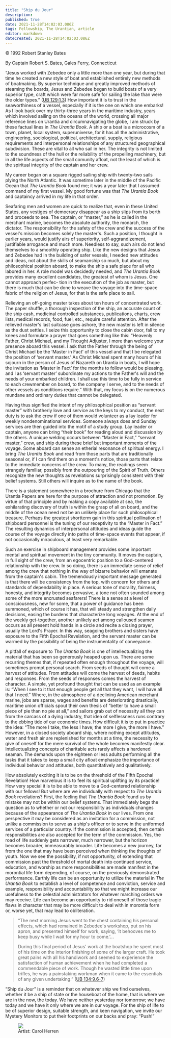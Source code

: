 ```yaml
---
title: "Ship du Jour"
description:
published: true
date: 2021-11-28T14:02:03.086Z
tags: Fellowship, The Urantian, article
editor: markdown
dateCreated: 2021-11-28T14:02:03.086Z
---
```


<p class="v-card v-sheet theme--light grey lighten-3 px-2">© 1992 Robert Stanley Bates</p>

By Captain Robert S. Bates, Gales Ferry, Connecticut

“Jesus worked with Zebedee only a little more than one year, but during that time he created a new style of boat and established entirely new methods of boatmaking. By superior technique and greatly improved methods of steaming the boards, Jesus and Zebedee began to build boats of a very superior type, craft which were far more safe for sailing the lake than were the older types.” (<a id="a14_385"></a>[UB 129:1.3](/en/The_Urantia_Book/129#p1_3)) How important it is to trust in the seaworthiness of a vessel, especially if it is the one on which one embarks! As I look back over my thirty-three years in the maritime industry, years which involved sailing on the oceans of the world, crossing all major reference lines on Urantia and circumnavigating the globe, I am struck by these factual lines in _The Urantia Book_. A ship or a boat is a microcosm of a town, planet, local system, superuniverse, for it has all the administrative, engineering, sociological, political, architectural, supply, religious requirements and interpersonal relationships of any structured geographical subdivision. These are vital to all who sail in her. The integrity is not limited to the soundness of the hull or the reliability of the propelling machinery, but in all the life aspects of the small comunity afloat, not the least of which is the spiritual integrity of the captain and her crew.

My career began on a square rigged sailing ship with twenty-two sails plying the North Atlantic. It was sometime later in the middle of the Pacific Ocean that _The Urantia Book_ found me; it was a year later that I assumed command of my first vessel. My good fortune was that _The Urantia Book_ and captaincy arrived in my life in that order.

Seafaring men and women are quick to realize that, even in these United States, any vestiges of democracy disappear as a ship slips from its berth and proceeds to sea. The captain, or “master,” as he is called in the merchant marine, becomes the absolute authority, the monarch, the dictator. The responsibility for the safety of the crew and the success of the vessel's mission becomes solely the master's. Such a position, I thought in earlier years, would justify airs of superiority, self-aggrandizement, justifiable arrogance and much more. Needless to say, such airs do not lend themselves to a smoothly operating ship. Like the new designs that Jesus and Zebedee had in the building of safer vessels, I needed new attitudes and ideas, not about the skills of seamanship so much, but about my philosophical position aboard, to make the ship a safe place for all who labored in her. A role model was decidedly needed, and _The Urantia Book_ provides many excellent candidates, the greatest of whom is Jesus. One cannot approach perfec- tion in the execution of the job as master, but there is much that can be done to weave the voyage into the time-space fabric of the religion of Jesus, for that is the safe place to sail.

Relieving an off-going master takes about ten hours of concentrated work. The paper shuffle, a thorough inspection of the ship, an accurate count of the ship cash, medicinal controlled substances, publications, charts, crew lists, medical records, food, fuel, etc., require careful attention. After the relieved master's last suitcase goes ashore, the new master is left in silence as the dust settles. I seize this opportunity to close the cabin door, fall to my knees and formulate a prayer that goes something like this: “Heavenly Father, Christ Michael, and my Thought Adjuster, I more than welcome your presence aboard this vessel. I ask that the Father through the being of Christ Michael be the ‘Master in Fact’ of this vessel and that I be relegated the position of ‘servant master.’ As Christ Michael spent many hours of his sojourn in the person of Jesus of Nazareth on Urantia in boats, I will hope the invitation as ‘Master in Fact’ for the months to follow would be pleasing, and I as ‘servant master’ subordinate my actions to the Father's will and the needs of your embarked children. I shall use this time to be fully in service to each crewmember on board, to the company I serve, and to the needs of other vessels as conditions require.” With that, my focus is on the numerous mundane and ordinary duties that cannot be delegated.

Having thus signified the intent of my philosophical position as “servant master” with brotherly love and service as the keys to my conduct, the next duty is to ask the crew if one of them would volunteer as a lay leader for weekly nondenominational services. Someone always does and Sunday services are then guided into the motif of a study group. Lay leader or captain, anyone can bring “their book” for reading aloud and discussion by the others. A unique welding occurs between “Master in Fact,” “servant master,” crew, and ship during these brief but important moments of the voyage. Some aboard can sense an etherial resonance of spiritual energy. I bring _The Urantia Book_ and read from those parts that are traditionally seasonal or, if I can find them on a moment's notice, those parts that relate to the immediate concerns of the crew. To many, the readings seem strangely familiar, possibly from the outpouring of the Spirit of Truth. Others recognize the new thoughts as revelations surprisingly consistent with their belief systems. Still others will inquire as to the name of the book.

There is a statement somewhere in a brochure from Chicago that the Urantia Papers are here for the purpose of attraction and not promotion. By virtue of that principle and by making a copy available at sea, the exhilarating discovery of truth is within the grasp of all on board, and the middle of the ocean need not be an unlikely place for such philosophical treasure. Perhaps the greatest shortterm gain in this spiritual pollination of shipboard personnel is the tuning of our receptivity to the “Master in Fact.” The resulting dynamics of interpersonal attitudes and ideas guide the course of the voyage directly into paths of time-space events that appear, if not occasionally miraculous, at least very remarkable.

Such an exercise in shipboard management provides some important mental and spiritual movement in the tiny community. It moves the captain, in full sight of the crew, from an egocentric position to a God-centered relationship with the crew. In so doing, there is an immediate sense of relief among the crew that nothing in the way of bizarre behavior will emanate from the captain's cabin. The tremendously important message generated is that there will be consistency from the top, with concern for others and standards of dependability in place. A serious tone of morality, fairness, honesty, and integrity becomes pervasive, a tone not often sounded among some of the more encrusted seafarers! There is a sense at a level of consciousness, new for some, that a power of guidance has been summoned, which of course it has, that will steady and strengthen daily decisions, easing the burdens that characterize long voyages. At the end of the weekly get-together, another unlikely act among calloused seamen occurs as all present hold hands in a circle and recite a closing prayer, usually the Lord's Prayer. In this way, seagoing brothers and sisters have exposure to the Fifth Epochal Revelation, and the servant master can be warmed by the possibility of being the instrumentality of conveyance.

A pitfall of exposure to _The Urantia Book_ is one of intellectualizing the material that has been so generously heaped upon us. There are some recurring themes that, if repeated often enough throughout the voyage, will sometimes prompt personal search. From seeds of thought will come a harvest of attitudes. From attitudes will come the harvest of deeds, habits and responses. From the seeds of responses comes the harvest of character. A simple, yet profound thought that can be used as an example is: “When I see to it that enough people get all that they want, I will have all that I need.” Where, in the atmosphere of a declining American merchant marine, jobs are sparse, wages and benefits are deteriorating drastically, maritime union officials spout their own thesis of “better to have a small piece of pie than no pie at all,” and sailors grab out of necessity all they can from the carcass of a dying industry, that idea of selflessness runs contrary to the ebbing tide of our economic times. How difficult it is to put in practice the idea: “The more I take, the less I have; the more I give, the more I have.” However, in a closed society aboard ship, where nothing except attitudes, water and fresh air are replenished for months at a time, the necessity to give of oneself for the mere survival of the whole becomes manifestly clear. Intellectualizing concepts of charitable acts rarely affects a hardened seaman. The demands upon the eighteen or less adults performing all the tasks that it takes to keep a small city afloat emphasize the importance of individual behavior and attitudes, both quantitatively and qualitatively.

How absolutely exciting it is to be on the threshold of the Fifth Epochal Revelation! How marvelous it is to feel its spiritual uplifting by its practice! How very special it is to be able to move to a God-centered relationship with our fellows! But where are we individually with respect to _The Urantia Book_ revelations? First, the feeling that _The Urantia Book_ found us by mistake may not be within our belief systems. That immediately begs the question as to whether or not our responsibility as individuals changes because of the appearance of _The Urantia Book_ in our lives. From one perspective it may be considered as an invitation for a commission, not unlike a commission to serve as a ship's officer or to serve in the uniformed services of a particular country. If the commission is accepted, then certain responsibilities are also accepted for the term of the commission. Yes, the road of life suddenly gets narrower, much narrower, but the horizon becomes broader, immeasurably broader. Life becomes a new journey, far from the one that may have been perceived when thinking the thoughts of youth. Now we see the possibility, if not opportunity, of extending that commission past the threshold of mortal death into continued service, education, and worship as more responsibilities are made manifest in the morontial life form depending, of course, on the previously demonstrated performance. Earthly life can be an opportunity to utilize the material in _The Urantia Book_ to establish a level of competence and conviction, service and example, responsibility and accountability so that we might increase our usefulness to the celestial administrators for whatever marching orders we may receive. Life can become an opportunity to rid oneself of those tragic flaws in character that may be more difficult to deal with in morontia form or, worse yet, that may lead to obliteration.

> “The next morning Jesus went to the chest containing his personal effects, which had remained in Zebedee's workshop, put on his apron, and presented himself for work, saying, ‘It behooves me to keep busy while I wait for my hour to come.’... 
> 
> During this final period of Jesus' work at the boatshop he spent most of his time on the interior finishing of some of the larger craft. He took great pains with all his handiwork and seemed to experience the satisfaction of human achievement when he had completed a commendable piece of work. Though he wasted little time upon trifles, he was a painstaking workman when it came to the essentials of any given undertaking.” (<a id="a34_427"></a>[UB 134:9.6-7](/en/The_Urantia_Book/134#p9_6))

“Ship du Jour” is a reminder that on whatever ship we find ourselves, whether it be a ship of state or the houseboat of the home, that is where we are in the now, the today. We have neither yesterday nor tomorrow; we have today and we have it only where we are in our voyage. For the ship of life to be of superior design, suitable strength, and keen navigation, we invite our Mystery Monitors to put their footprints on our backs and pray: “Push!”

<figure id="Figure_1" class="image urantiapedia">
<img src="/image/article/The_Urantian/By_Carol_Herren.jpg">
<figcaption>Artist: Carol Herren</figcaption>
</figure>

